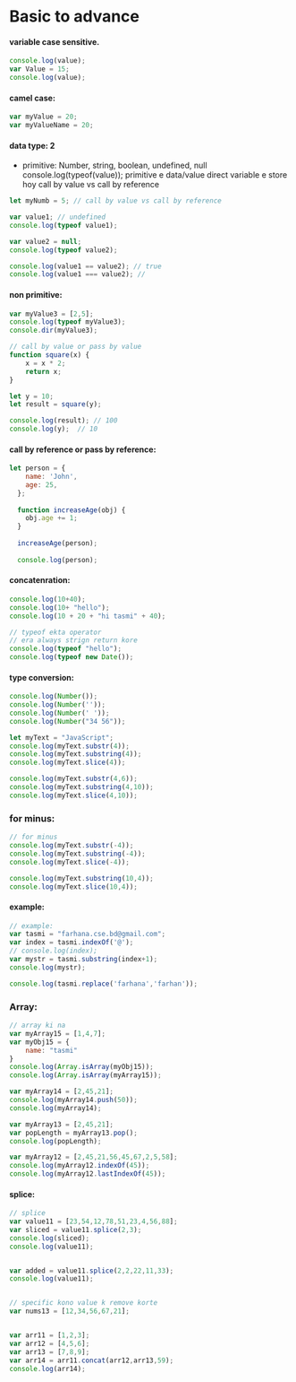 # Basic to advance
#### variable case sensitive.
```javascript
console.log(value);
var Value = 15;
console.log(value);
```

#### camel case:
```javascript
var myValue = 20;
var myValueName = 20;
```


#### data type: 2 
- primitive:
Number, string, boolean, undefined, null 
console.log(typeof(value));
primitive e data/value direct variable e store hoy 
call by value vs call by reference

```javascript
let myNumb = 5; // call by value vs call by reference

var value1; // undefined
console.log(typeof value1);

var value2 = null;
console.log(typeof value2);

console.log(value1 == value2); // true
console.log(value1 === value2); // 
```
#### non primitive:
```javascript
var myValue3 = [2,5];
console.log(typeof myValue3);
console.dir(myValue3);

// call by value or pass by value 
function square(x) {
    x = x * 2;
    return x;
}

let y = 10;
let result = square(y); 

console.log(result); // 100 
console.log(y);  // 10
```
#### call by reference or pass by reference:
```javascript 
let person = {
    name: 'John',
    age: 25,
  };
  
  function increaseAge(obj) {
    obj.age += 1;
  }
  
  increaseAge(person);
  
  console.log(person);
```
#### concatenration:
```javascript 
console.log(10+40);
console.log(10+ "hello");
console.log(10 + 20 + "hi tasmi" + 40);
```
```javascript
// typeof ekta operator 
// era always strign return kore   
console.log(typeof "hello");
console.log(typeof new Date());
```
#### type conversion:
```javascript
console.log(Number()); 
console.log(Number('')); 
console.log(Number(' ')); 
console.log(Number("34 56"));
```
```javascript
let myText = "JavaScript";
console.log(myText.substr(4));
console.log(myText.substring(4));
console.log(myText.slice(4));
```
```javascript
console.log(myText.substr(4,6));
console.log(myText.substring(4,10));
console.log(myText.slice(4,10));
```
### for minus:
```javascript
// for minus 
console.log(myText.substr(-4));
console.log(myText.substring(-4));
console.log(myText.slice(-4));
```
```javascript
console.log(myText.substring(10,4));
console.log(myText.slice(10,4));
```
#### example:
```javascript
// example:
var tasmi = "farhana.cse.bd@gmail.com";
var index = tasmi.indexOf('@');
// console.log(index);
var mystr = tasmi.substring(index+1);
console.log(mystr);

console.log(tasmi.replace('farhana','farhan'));
```
### Array:
```javascript
// array ki na
var myArray15 = [1,4,7];
var myObj15 = {
    name: "tasmi"
} 
console.log(Array.isArray(myObj15));
console.log(Array.isArray(myArray15));
```
```javascript
var myArray14 = [2,45,21];
console.log(myArray14.push(50));
console.log(myArray14);
```
```javascript
var myArray13 = [2,45,21];
var popLength = myArray13.pop();
console.log(popLength);
```
```javascript
var myArray12 = [2,45,21,56,45,67,2,5,58];
console.log(myArray12.indexOf(45));
console.log(myArray12.lastIndexOf(45));
```
#### splice:
```javascript
// splice  
var value11 = [23,54,12,78,51,23,4,56,88];
var sliced = value11.splice(2,3);
console.log(sliced); 
console.log(value11);


var added = value11.splice(2,2,22,11,33);
console.log(value11);


// specific kono value k remove korte 
var nums13 = [12,34,56,67,21];


var arr11 = [1,2,3];
var arr12 = [4,5,6];
var arr13 = [7,8,9];
var arr14 = arr11.concat(arr12,arr13,59);
console.log(arr14);
```
```javascript

```
```javascript

```
```javascript

```